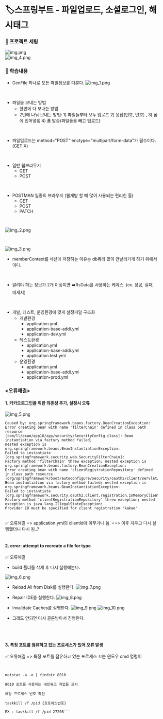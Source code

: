 # 🏷️스프링부트 - 파일업로드, 소셜로그인, 해시태그

### 🔻 프로젝트 세팅
![img.png](img.png)
<br>
![img_4.png](img_4.png)

### 🔻 학습내용
* GenFile 하나로 모든 파일정보를 다룬다.
![img_1.png](img_1.png)

<br>

* 파일을 보내는 방법
    - 한번에 다 보내는 방법
    - 2번에 나눠 보내는 방법:  1) 파일들부터 모두 업로드  2) 응답(번호, 번호) ,  3) 폼에 집어넣음 4) 폼 발송(파일들을 빼고 업로드)
       
<br>

* 파일업로드는 method="POST" enctype="multipart/form-data"가 필수이다. (GET X)

<br>

* 일반 웹브라우저
  - GET
  - POST

<br>

* POSTMAN 일종의 브라우저 (웹개발 할 때 많이 사용되는 편리한 툴)
  - GET
  - POST
  - PATCH

<br>

![img_2.png](img_2.png)

<br>

![img_3.png](img_3.png)


* memberContext를 세션에 저장하는 이유는 db쿼리 많이 안날라가게 하기 위해서이다.

<br>

* 알려야 하는 정보가 2개 이상이면 ➡️RsData를 사용하는 케이스. (ex. 성공, 실패, 메세지)

<br>

* 개발, 테스트, 운영환경에 맞게 설정파일 구조화
  - 개발환경
    - application.yml
    - application-base-addi.yml
    - application-dev.yml
  - 테스트환경
    - application.yml
    - application-base-addi.yml
    - application.test.yml
  - 운영환경
    - application.yml
    - application-base-addi.yml
    - application-prod.yml

### <오류해결>

#### 1. 카카오로그인을 위한 의존성 추가, 설정시 오류
![img_5.png](img_5.png)

```
Caused by: org.springframework.beans.factory.BeanCreationException: 
Error creating bean with name 'filterChain' defined in class path resource 
[com/ll/exam/app10/app/security/SecurityConfig.class]: Bean instantiation via factory method failed; 
nested exception is org.springframework.beans.BeanInstantiationException: 
Failed to instantiate [org.springframework.security.web.SecurityFilterChain]: 
Factory method 'filterChain' threw exception; nested exception is org.springframework.beans.factory.BeanCreationException: 
Error creating bean with name 'clientRegistrationRepository' defined in class path resource 
[org/springframework/boot/autoconfigure/security/oauth2/client/servlet/OAuth2ClientRegistrationRepositoryConfiguration.class]: 
Bean instantiation via factory method failed; nested exception is org.springframework.beans.BeanInstantiationException: 
Failed to instantiate [org.springframework.security.oauth2.client.registration.InMemoryClientRegistrationRepository]: 
Factory method 'clientRegistrationRepository' threw exception; nested exception is java.lang.IllegalStateException: 
Provider ID must be specified for client registration 'kakao'
```

<br>
✅ 오류해결 => application.yml의 clientId에 아무거나 씀. ==> 이후 지우고 다시 실행했더니 다시 됨..?

<br>
<br>

#### 2. error: attempt to recreate a file for type

✅ 오류해결

- build 폴더를 삭제 후 다시 실행해본다.

![img_6.png](img_6.png)

- Reload All from Disk를 실행한다.
![img_7.png](img_7.png)

- Repair IDE를 실행한다.
![img_8.png](img_8.png)

- Invalidate Caches를 실행한다.
![img_9.png](img_9.png)
![img_10.png](img_10.png)

- 그래도 안되면 다시 클론받아서 진행한다.

<br>
<br>

#### 3. 특정 포트를 점유하고 있는 프로세스가 있어 오류 발생
✅ 오류해결 => 특정 포트를 점유하고 있는 프로세스 끄는 윈도우 cmd 명령어

<br>

```
netstat -a -o | findstr 8010

8010 포트를 사용하는 네트워크 작업들 표시

해당 프로세스 번호 확인

taskkill /f /pid {프로세스번호}

EX : taskkill /f /pid 27208```

